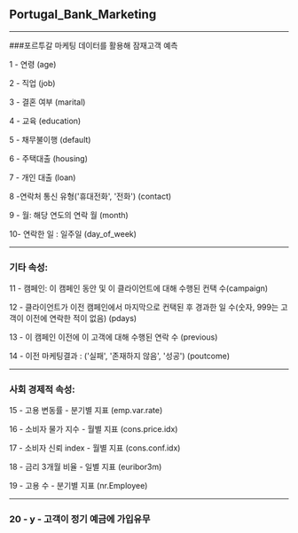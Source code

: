 ## Portugal_Bank_Marketing
---
###포르투갈 마케팅 데이터를 활용해 잠재고객 예측

1 - 연령 (age)  

2 - 직업 (job)  

3 - 결혼 여부 (marital)  

4 - 교육 (education)  

5 - 채무불이행 (default)   

6 - 주택대출 (housing)   

7 - 개인 대출 (loan)   

8 -연락처 통신 유형('휴대전화', '전화') (contact)   

9 - 월: 해당 연도의 연락 월 (month)   

10- 연락한 일 : 일주일 (day_of_week)   

---
### 기타 속성:  

11 - 캠페인: 이 캠페인 동안 및 이 클라이언트에 대해 수행된 컨택 수(campaign)  

12 - 클라이언트가 이전 캠페인에서 마지막으로 컨택된 후 경과한 일 수(숫자, 999는 고객이 이전에 연락한 적이 없음) (pdays)   

13 - 이 캠페인 이전에 이 고객에 대해 수행된 연락 수 (previous)   

14 - 이전 마케팅결과 : ('실패', '존재하지 않음', '성공') (poutcome)   

---

### 사회 경제적 속성:  

15 - 고용 변동률 - 분기별 지표 (emp.var.rate)   

16 - 소비자 물가 지수 - 월별 지표 (cons.price.idx)  

17 - 소비자 신뢰 index - 월별 지표 (cons.conf.idx)  

18 - 금리 3개월 비율 - 일별 지표 (euribor3m)  

19 - 고용 수 - 분기별 지표  (nr.Employee)  

---  

### 20 - y - 고객이 정기 예금에 가입유무  
